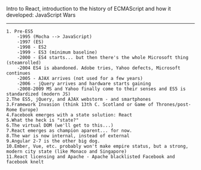Intro to React, introduction to the history of ECMAScript and how it developed:
JavaScript Wars
***
    1. Pre-ES5
        -1995 (Mocha --> JavaScript)
        -1997 (ES)
        -1998 - ES2
        -1999 - ES3 (minimum baseline)
        -2000 - ES4 starts... but then there's the whole Microsoft thing (steamrolled)
        -2004 ES4 is abandoned. Adobe tries, Yahoo defects, Microsoft continues
        -2005 - AJAX arrives (not used for a few years)
        -2006 - jQuery arrives and hardware starts gaining
        -2008-2009 MS and Yahoo finally come to their senses and ES5 is standardized (modern JS)
    2.The ES5, jQuery, and AJAX webstorm - and smartphones
    3.Framework Invasion (think 13th C. Scotland or Game of Thrones/post-Rome Europe)
    4.Facebook emerges with a state solution: React
    5.What the heck is "state?"
    6.The virtual DOM (we'll get to this...)
    7.React emerges as champion aparent... for now.
    8.The war is now internal, instead of external
    9.Angular 2-7 is the other big dog.
    10.Ember, Vue, etc. probably won't make empire status, but a strong, modern city state (like Monaco and Singapore)
    11.React licensing and Apache - Apache blacklisted Facebook and facebook knelt
